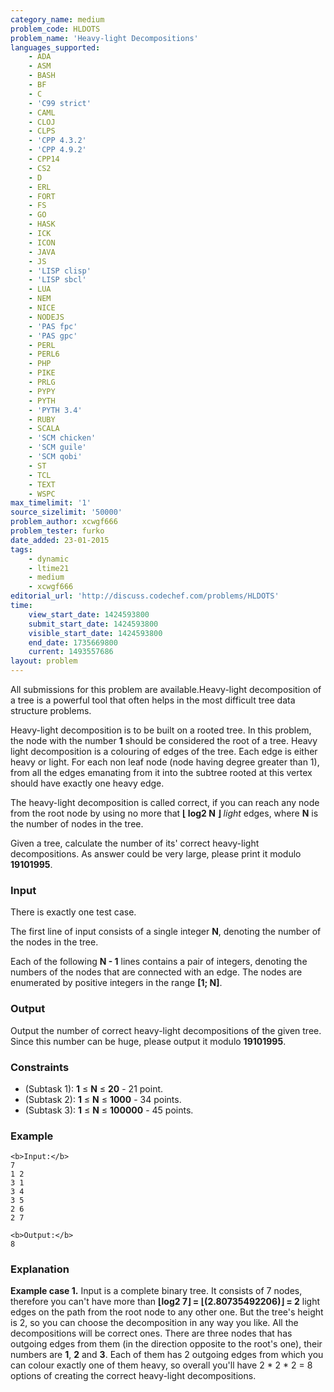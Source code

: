 ```yaml
---
category_name: medium
problem_code: HLDOTS
problem_name: 'Heavy-light Decompositions'
languages_supported:
    - ADA
    - ASM
    - BASH
    - BF
    - C
    - 'C99 strict'
    - CAML
    - CLOJ
    - CLPS
    - 'CPP 4.3.2'
    - 'CPP 4.9.2'
    - CPP14
    - CS2
    - D
    - ERL
    - FORT
    - FS
    - GO
    - HASK
    - ICK
    - ICON
    - JAVA
    - JS
    - 'LISP clisp'
    - 'LISP sbcl'
    - LUA
    - NEM
    - NICE
    - NODEJS
    - 'PAS fpc'
    - 'PAS gpc'
    - PERL
    - PERL6
    - PHP
    - PIKE
    - PRLG
    - PYPY
    - PYTH
    - 'PYTH 3.4'
    - RUBY
    - SCALA
    - 'SCM chicken'
    - 'SCM guile'
    - 'SCM qobi'
    - ST
    - TCL
    - TEXT
    - WSPC
max_timelimit: '1'
source_sizelimit: '50000'
problem_author: xcwgf666
problem_tester: furko
date_added: 23-01-2015
tags:
    - dynamic
    - ltime21
    - medium
    - xcwgf666
editorial_url: 'http://discuss.codechef.com/problems/HLDOTS'
time:
    view_start_date: 1424593800
    submit_start_date: 1424593800
    visible_start_date: 1424593800
    end_date: 1735669800
    current: 1493557686
layout: problem
---
```

All submissions for this problem are available.Heavy-light decomposition of a tree is a powerful tool that often helps in the most difficult tree data structure problems.

Heavy-light decomposition is to be built on a rooted tree. In this problem, the node with the number **1** should be considered the root of a tree. Heavy light decomposition is a colouring of edges of the tree. Each edge is either heavy or light. For each non leaf node (node having degree greater than 1), from all the edges emanating from it into the subtree rooted at this vertex should have exactly one heavy edge.

The heavy-light decomposition is called correct, if you can reach any node from the root node by using no more that **⌊ log2 N ⌋** _light_ edges, where **N** is the number of nodes in the tree.

Given a tree, calculate the number of its' correct heavy-light decompositions. As answer could be very large, please print it modulo **19101995**.

### Input

There is exactly one test case.

The first line of input consists of a single integer **N**, denoting the number of the nodes in the tree.

Each of the following **N - 1** lines contains a pair of integers, denoting the numbers of the nodes that are connected with an edge. The nodes are enumerated by positive integers in the range **\[1; N\]**.

### Output

Output the number of correct heavy-light decompositions of the given tree. Since this number can be huge, please output it modulo **19101995**.

### Constraints

- (Subtask 1): **1** ≤ **N** ≤ **20** - 21 point.
- (Subtask 2): **1** ≤ **N** ≤ **1000** - 34 points.
- (Subtask 3): **1** ≤ **N** ≤ **100000** - 45 points.

### Example

```
<b>Input:</b>
7
1 2
3 1
3 4
3 5
2 6
2 7

<b>Output:</b>
8

```
### Explanation

**Example case 1.** Input is a complete binary tree. It consists of 7 nodes, therefore you can't have more than **⌊log2 7⌋ = ⌊(2.80735492206)⌋ = 2**  light edges on the path from the root node to any other one. But the tree's height is 2, so you can choose the decomposition in any way you like. All the decompositions will be correct ones. There are three nodes that has outgoing edges from them (in the direction opposite to the root's one), their numbers are **1**, **2** and **3**. Each of them has 2 outgoing edges from which you can colour exactly one of them heavy, so overall you'll have 2 \* 2 \* 2 = 8 options of creating the correct heavy-light decompositions.